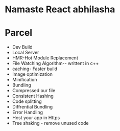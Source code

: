 # Namaste React abhilasha

# Parcel

- Dev Build
- Local Server
- HMR-Hot Module Replacement
- File Watching Algorithm-- writtent in c++
- caching- Faster build
- Image optimization
- Minification
- Bundling
- Compressed our file
- Consistent Hashing
- Code splitting
- Diffrential Bundling
- Error Handling
- Host your app in Https
- Tree shaking - remove unused code
